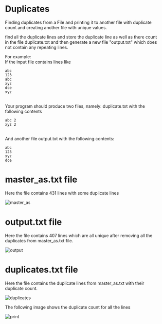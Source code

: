 # Duplicates
Finding duplicates from a File and printing it to another file with duplicate count and creating another file with unique values.<br>

find all the duplicate lines and store the duplicate line as well as there count in the file duplicate.txt and then generate a new file "output.txt" which does not contain any repeating lines. <br>

For example: <br>
If the input file contains lines like <br>
```
abc
123
abc
xyz
dce
xyz
```
<br>
Your program should produce two files, namely: duplicate.txt with the following contents <br>

```
abc 2
xyz 2
```
<br>
And another file output.txt with the following contents: <br>

```
abc
123
xyz
dce
```
# master_as.txt file
Here the file contains 431 lines with some duplicate lines

![master_as](https://user-images.githubusercontent.com/20038775/38994941-5d70e2da-4405-11e8-9a09-c2ea02af2cc6.JPG)

# output.txt file
Here the file contains 407 lines which are all unique after removing all the duplicates from master_as.txt file.

![output](https://user-images.githubusercontent.com/20038775/38994947-5e71b02e-4405-11e8-87e1-c626d4ab166b.JPG)

# duplicates.txt file
Here the file contains the duplicate lines from master_as.txt with their duplicate count.

![duplicates](https://user-images.githubusercontent.com/20038775/38995811-634f4d8e-4407-11e8-95ad-d55b2f90f1bc.JPG)

The following image shows the duplicate count for all the lines

![print](https://user-images.githubusercontent.com/20038775/38994949-5f43d1e4-4405-11e8-8f04-e6406aaca297.JPG)

 
